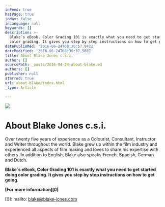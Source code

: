 ```yaml
---
inFeed: true
hasPage: true
inNav: false
inLanguage: null
keywords: []
description: >-
  Blake´s eBook, Color Grading 101 is exactly what you need to get started doing
  color grading. It gives you step by step instructions on how to get going.
datePublished: '2016-06-24T08:30:57.942Z'
dateModified: '2016-06-24T08:30:37.588Z'
title: About Blake Jones c.s.i.
author: []
sourcePath: _posts/2016-04-24-about-blake.md
authors: []
publisher: null
starred: true
url: about-blake/index.html
_type: Article

---
```

![](https://the-grid-user-content.s3-us-west-2.amazonaws.com/d162dcb0-7709-444d-9787-a29967081699.jpg)

# About Blake Jones c.s.i.

Over twenty five years of experience as a Colourist, Consultant, Instructor and Writer throughout the world. Blake grew up within the film industry and experienced all aspects of film making and loves to share his expertise with others. In addition to English, Blake also speaks French, Spanish, German and Dutch.

**Blake´s eBook, Color Grading 101 is exactly what you need to get started doing color grading. It gives you step by step instructions on how to get going.**

**[For more information][0]**

[0]: mailto: blake@blake-jones.com